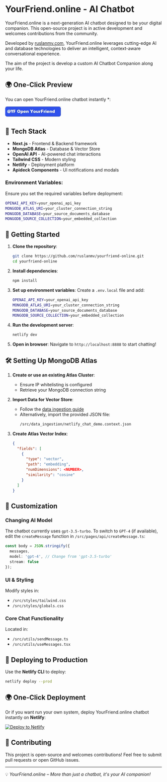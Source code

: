 # YourFriend.online - AI Chatbot

YourFriend.online is a next-generation AI chatbot designed to be your digital companion. This open-source project is in active development and welcomes contributions from the community.

Developed by [ruslanmv.com](https://ruslanmv.com), YourFriend.online leverages cutting-edge AI and database technologies to deliver an intelligent, context-aware conversational experience.

The aim of the project is develop a custom AI Chatbot Companion along your life.

## 🌍 One-Click Preview
You can open YourFriend.online chatbot instantly *:

[![Open](./public/img/yf.jpg)](https://YourFriend.online)

## 🚀 Tech Stack

- **Next.js** - Frontend & Backend framework
- **MongoDB Atlas** - Database & Vector Store
- **OpenAI API** - AI-powered chat interactions
- **Tailwind CSS** - Modern styling
- **Netlify** - Deployment platform
- **Apideck Components** - UI notifications and modals

### Environment Variables:
Ensure you set the required variables before deployment:
```bash
OPENAI_API_KEY=your_openai_api_key
MONGODB_ATLAS_URI=your_cluster_connection_string
MONGODB_DATABASE=your_source_documents_database
MONGODB_SOURCE_COLLECTION=your_embedded_collection
```

## 📌 Getting Started

1. **Clone the repository**:
   ```bash
   git clone https://github.com/ruslanmv/yourfriend-online.git
   cd yourfriend-online
   ```

2. **Install dependencies**:
   ```bash
   npm install
   ```

3. **Set up environment variables**:
   Create a `.env.local` file and add:
   ```bash
   OPENAI_API_KEY=your_openai_api_key
   MONGODB_ATLAS_URI=your_cluster_connection_string
   MONGODB_DATABASE=your_source_documents_database
   MONGODB_SOURCE_COLLECTION=your_embedded_collection
   ```

4. **Run the development server**:
   ```bash
   netlify dev
   ```

5. **Open in browser**:
   Navigate to `http://localhost:8888` to start chatting!

## 🛠 Setting Up MongoDB Atlas

1. **Create or use an existing Atlas Cluster**:
   - Ensure IP whitelisting is configured
   - Retrieve your MongoDB connection string

2. **Import Data for Vector Store**:
   - Follow the [data ingestion guide](src/data_ingestion/INSTALL.md)
   - Alternatively, import the provided JSON file:
     ```bash
     /src/data_ingestion/netlify_chat_demo.context.json
     ```

3. **Create Atlas Vector Index**:
   ```json
   {
     "fields": [
       {
         "type": "vector",
         "path": "embedding",
         "numDimensions": <NUMBER>,
         "similarity": "cosine"
       }
     ]
   }
   ```

## 🔧 Customization

### Changing AI Model
The chatbot currently uses `gpt-3.5-turbo`. To switch to `GPT-4` (if available), edit the `createMessage` function in `/src/pages/api/createMessage.ts`:

```typescript
const body = JSON.stringify({
  messages,
  model: 'gpt-4', // Change from 'gpt-3.5-turbo'
  stream: false
});
```

### UI & Styling
Modify styles in:
- `/src/styles/tailwind.css`
- `/src/styles/globals.css`

### Core Chat Functionality
Located in:
- `/src/utils/sendMessage.ts`
- `/src/utils/useMessages.tsx`

## 🚢 Deploying to Production

Use the **Netlify CLI** to deploy:
```bash
netlify deploy --prod
```

## 🌍 One-Click Deployment
Or if you want run your own system, deploy YourFriend.online chatbot instantly on **Netlify**:

[![Deploy to Netlify](https://www.netlify.com/img/deploy/button.svg)](https://app.netlify.com/start/deploy?repository=https://github.com/ruslanmv/yourfriend-online.git)



## 🤝 Contributing
This project is open-source and welcomes contributions! Feel free to submit pull requests or open GitHub issues.

---

💡 *YourFriend.online – More than just a chatbot, it's your AI companion!*

